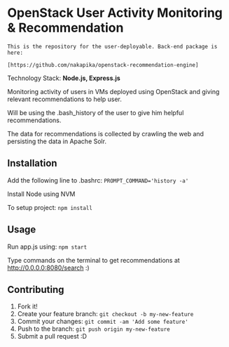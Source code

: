 # OpenStack User Activity Monitoring & Recommendation

```
This is the repository for the user-deployable. Back-end package is here:

[https://github.com/nakapika/openstack-recommendation-engine]
```

Technology Stack: **Node.js, Express.js**

Monitoring activity of users in VMs deployed using OpenStack and giving relevant recommendations to help user.

Will be using the .bash_history of the user to give him helpful recommendations.

The data for recommendations is collected by crawling the web and persisting the data in Apache Solr.

## Installation

Add the following line to .bashrc: `PROMPT_COMMAND='history -a'`

Install Node using NVM

To setup project: `npm install`

## Usage

Run app.js using: `npm start`

Type commands on the terminal to get recommendations at http://0.0.0.0:8080/search :)

## Contributing

1. Fork it!
2. Create your feature branch: `git checkout -b my-new-feature`
3. Commit your changes: `git commit -am 'Add some feature'`
4. Push to the branch: `git push origin my-new-feature`
5. Submit a pull request :D
